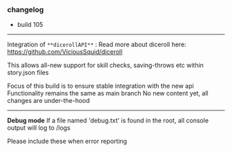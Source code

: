 ### changelog
* build 105

-----

Integration of `**dicerollAPI**` :
Read more about diceroll here: https://github.com/ViciousSquid/diceroll

This allows all-new support for skill checks, saving-throws etc within story.json files

Focus of this build is to ensure stable integration with the new api
Functionality remains the same as main branch
No new content yet, all changes are under-the-hood

-----

**Debug mode** If a file named 'debug.txt' is found in the root, all console output will log to /logs

Please include these when error reporting

